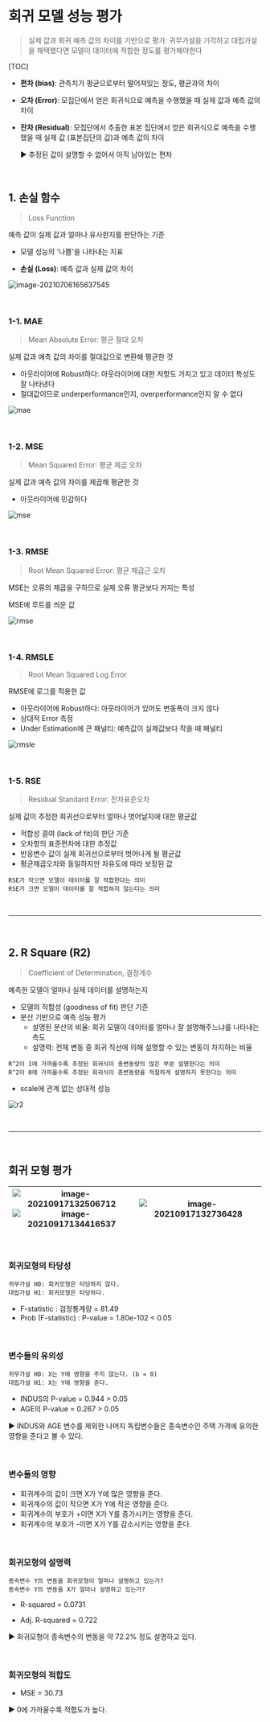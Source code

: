 # 회귀 모델 성능 평가

> 실제 값과 회귀 예측 값의 차이를 기반으로 평가: 귀무가설을 기각하고 대립가설을 채택했다면 모델이 데이터에 적합한 정도를 평가해야한다

[TOC]

- **편차 (bias)**: 관측치가 평균으로부터 떨어져있는 정도, 평균과의 차이

- **오차 (Error)**: 모집단에서 얻은 회귀식으로 예측을 수행했을 때 실제 값과 예측 값의 차이

- **잔차 (Residual)**: 모집단에서 추출한 표본 집단에서 얻은 회귀식으로 예측을 수행했을 때 실제 값 (표본집단의 값)과 예측 값의 차이

  ▶ 추정된 값이 설명할 수 없어서 아직 남아있는 편차

<br>

## 1. 손실 함수

> Loss Function

예측 값이 실제 값과 얼마나 유사한지를 판단하는 기준

- 모델 성능의 '나쁨'을 나타내는 지표

- **손실 (Loss)**: 예측 값과 실제 값의 차이

![image-20210706165637545](README.assets/image-20210706165637545.png)

<br>

### 1-1. MAE

> Mean Absolute Error: 평균 절대 오차

실제 값과 예측 값의 차이를 절대값으로 변환해 평균한 것

- 아웃라이어에 Robust하다: 아웃라이어에 대한 저항도 가지고 있고 데이터 특성도 잘 나타낸다
- 절대값이므로 underperformance인지, overperformance인지 알 수 없다

![mae](README.assets/mae.jpg)

<br>

### 1-2. MSE

> Mean Squared Error: 평균 제곱 오차

실제 값과 예측 값의 차이를 제곱해 평균한 것

- 아웃라이어에  민감하다

![mse](README.assets/mse.jpg)

<br>

### 1-3. RMSE

> Root Mean Squared Error: 평균 제곱근 오차

MSE는 오류의 제곱을 구하므로 실제 오류 평균보다 커지는 특성

MSE에 루트를 씌운 값

![rmse](README.assets/rmse.jpg)

<br>

### 1-4. RMSLE

> Root Mean Squared Log Error

RMSE에 로그를 적용한 값

- 아웃라이어에 Robust하다: 아웃라이어가 있어도 변동폭이 크지 않다
- 상대적 Error 측정
- Under Estimation에 큰 패널티: 예측값이 실제값보다 작을 때 패널티

![rmsle](README.assets/rmsle.jpg)

<br>

### 1-5. RSE

> Residual Standard Error: 잔차표준오차 

 실제 값이 추정한 회귀선으로부터 얼마나 벗어날지에 대한 평균값

- 적합성 결여 (lack of fit)의 판단 기준
- 오차항의 표준편차에 대한 추정값
- 반응변수 값이 실제 회귀선으로부터 벗어나게 될 평균값
- 평균제곱오차와 동일하지만 자유도에 따라 보정된 값

```
RSE가 작으면 모델이 데이터를 잘 적합한다는 의미
RSE가 크면 모델이 데이터를 잘 적합하지 않는다는 의미
```

<br>

---

<br>

## 2. R Square (R2)

> Coefficient of Determination, 결정계수

예측한 모델이 얼마나 실제 데이터를 설명하는지

- 모델의 적합성 (goodness of fit) 판단 기준
- 분산 기반으로 예측 성능 평가
  - 설명된 분산의 비율: 회귀 모델이 데이터를 얼마나 잘 설명해주느냐를 나타내는 측도
  - 설명력: 전체 변동 중 회귀 직선에 의해 설명할 수 있는 변동이 차지하는 비율

```
R^2이 1에 가까울수록 추정된 회귀식이 총변동량의 많은 부분 설명한다는 의미
R^2이 0에 가까울수록 추정된 회귀식이 총변동량을 적절하게 설명하지 못한다는 의미
```

- scale에 관계 없는 상대적 성능

![r2](README.assets/r2.jpg)

<br>

---

<br>

## 회귀 모형 평가

| ![image-20210917132506712](README.assets/image-20210917132506712.png)<br>![image-20210917134416537](README.assets/image-20210917134416537.png) | ![image-20210917132736428](README.assets/image-20210917132736428.png) |
| ------------------------------------------------------------ | ------------------------------------------------------------ |

<br>

### 회귀모형의 타당성

```
귀무가설 H0: 회귀모형은 타당하지 않다.
대립가설 H1: 회귀모형은 타당하다.
```

- F-statistic : 검정통계량 = 81.49
- Prob (F-statistic) : P-value = 1.80e-102 < 0.05

<br>

### 변수들의 유의성

```
귀무가설 H0: X는 Y에 영향을 주지 않는다. (b = 0)
대립가설 H1: X는 Y에 영향을 준다.
```

- INDUS의 P-value = 0.944 > 0.05
- AGE의 P-value = 0.267 > 0.05

▶ INDUS와 AGE 변수를 제외한 나머지 독립변수들은 종속변수인 주택 가격에 유의한 영향을 준다고 볼 수 있다.

<br>

### 변수들의 영향

- 회귀계수의 값이 크면 X가 Y에 많은 영향을 준다.
- 회귀계수의 값이 작으면 X가 Y에 작은 영향을 준다.
- 회귀계수의 부호가 +이면 X가 Y를 증가시키는 영향을 준다.
- 회귀계수의 부호가 -이면 X가 Y를 감소시키는 영향을 준다.

<br>

### 회귀모형의 설명력

```
종속변수 Y의 변동을 회귀모형이 얼마나 설명하고 있는가?
종속변수 Y의 변동을 X가 얼마나 설명하고 있는가?
```

- R-squared = 0.0731

- Adj. R-squared = 0.722

▶ 회귀모형이 종속변수의 변동을 약 72.2% 정도 설명하고 있다.

<br>

### 회귀모형의 적합도

- MSE = 30.73

▶ 0에 가까울수록 적합도가 높다.
